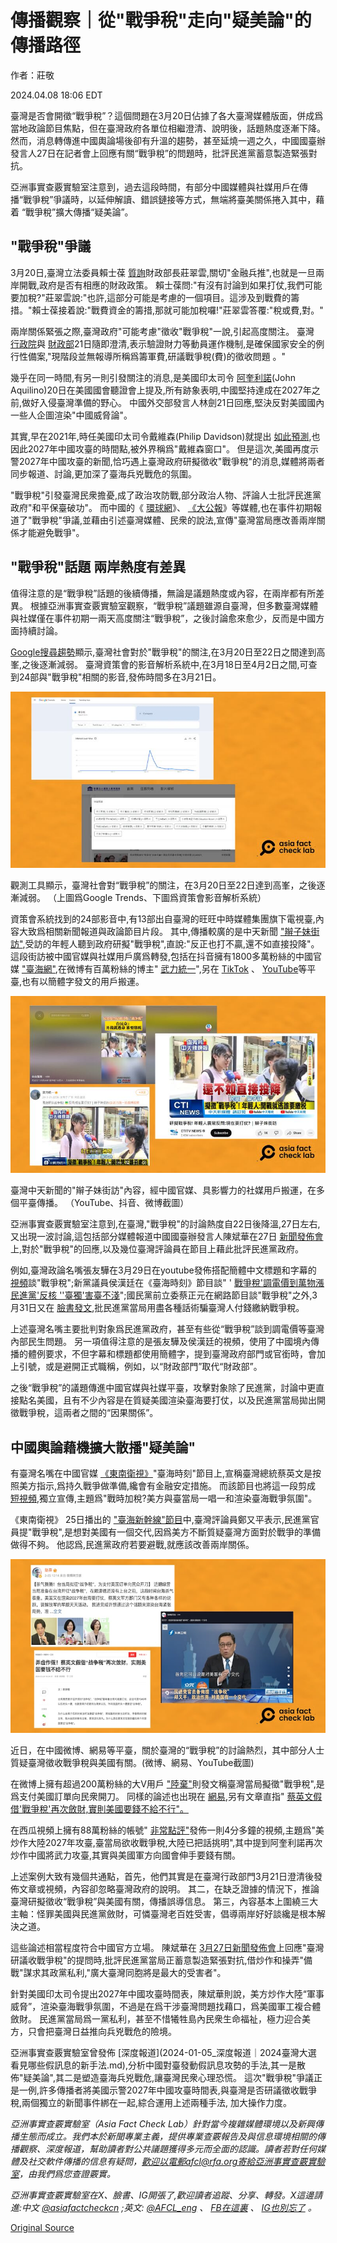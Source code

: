 # 傳播觀察｜從"戰爭稅"走向"疑美論"的傳播路徑

作者：莊敬

2024.04.08 18:06 EDT

臺灣是否會開徵“戰爭稅”？這個問題在3月20日佔據了各大臺灣媒體版面，併成爲當地政論節目焦點，但在臺灣政府各單位相繼澄清、說明後，話題熱度逐漸下降。 然而，消息轉傳進中國輿論場後卻有升溫的趨勢，甚至延燒一週之久，中國國臺辦發言人27日在記者會上回應有關“戰爭稅”的問題時，批評民進黨蓄意製造緊張對抗。

亞洲事實查覈實驗室注意到，過去這段時間，有部分中國媒體與社媒用戶在傳播“戰爭稅”爭議時，以延伸解讀、錯誤鏈接等方式，無端將臺美關係捲入其中，藉着 “戰爭稅”擴大傳播“疑美論”。

## "戰爭稅"爭議

3月20日,臺灣立法委員賴士葆 [質詢](https://www.youtube.com/watch?v=ZPl0o5xjik0)財政部長莊翠雲,關切"金融兵推",也就是一旦兩岸開戰,政府是否有相應的財政政策。 賴士葆問:"有沒有討論到如果打仗,我們可能要加稅?"莊翠雲說:"也許,這部分可能是考慮的一個項目。這涉及到戰費的籌措。"賴士葆接着說:"戰費資金的籌措,那就可能加稅囉!"莊翠雲答覆:"稅或費,對。"

兩岸關係緊張之際,臺灣政府"可能考慮"徵收"戰爭稅"一說,引起高度關注。 臺灣 [行政院](https://www.ey.gov.tw/Page/AF73D471993DF350/c8d9104b-3182-4b15-87e1-e5f1cfb6dc5e)與 [財政部](https://www.mof.gov.tw/singlehtml/384fb3077bb349ea973e7fc6f13b6974?cntId=f3cd5cd717b04190b17b4b974dd95f34#a_C)21日隨即澄清,表示驗證財力等動員運作機制,是確保國家安全的例行性備案,"現階段並無報導所稱爲籌軍費,研議戰爭稅(費)的徵收問題 。"

幾乎在同一時間,有另一則引發關注的消息,是美國印太司令 [阿奎利諾](https://www.bloomberg.com/news/articles/2024-03-20/china-on-track-to-be-ready-for-taiwan-invasion-by-2027-us-says)(John Aquilino)20日在美國國會聽證會上提及,所有跡象表明,中國堅持達成在2027年之前,做好入侵臺灣準備的野心。 中國外交部發言人林劍21日回應,堅決反對美國國內一些人企圖渲染"中國威脅論"。

其實,早在2021年,時任美國印太司令戴維森(Philip Davidson)就提出 [如此預測](https://news.usni.org/2021/03/09/davidson-china-could-try-to-take-control-of-taiwan-in-next-six-years),也因此2027年中國攻臺的時間點,被外界稱爲"戴維森窗口"。 但是這次,美國再度示警2027年中國攻臺的新聞,恰巧遇上臺灣政府研擬徵收"戰爭稅"的消息,媒體將兩者同步報道、討論,更加深了臺海兵兇戰危的氛圍。

"戰爭稅"引發臺灣民衆擔憂,成了政治攻防戰,部分政治人物、評論人士批評民進黨政府"和平保臺破功"。 而中國的《 [環球網](https://taiwan.huanqiu.com/article/4H4HXhqI8Mx)》、 [《大公報](http://www.takungpao.com.hk/news/232110/2024/0322/954480.html)》等媒體,也在事件初期報道了"戰爭稅"爭議,並藉由引述臺灣媒體、民衆的說法,宣傳"臺灣當局應改善兩岸關係才能避免戰爭"。

## "戰爭稅"話題 兩岸熱度有差異

值得注意的是“戰爭稅”話題的後續傳播，無論是議題熱度或內容，在兩岸都有所差異。 根據亞洲事實查覈實驗室觀察，“戰爭稅”議題雖源自臺灣，但多數臺灣媒體與社媒僅在事件初期一兩天高度關注“戰爭稅”，之後討論愈來愈少，反而是中國方面持續討論。

[Google搜尋趨勢](https://trends.google.com/trends/explore?date=today%201-m&geo=TW&q=%E6%88%B0%E7%88%AD%E7%A8%85&hl=en)顯示,臺灣社會對於"戰爭稅"的關注,在3月20日至22日之間達到高峯,之後逐漸減弱。 臺灣資策會的影音解析系統中,在3月18日至4月2日之間,可查到24部與"戰爭稅"相關的影音,發佈時間多在3月21日。

![觀測工具顯示，臺灣社會對“戰爭稅”的關注，在3月20日至22日達到高峯，之後逐漸減弱。 （上圖爲Google Trends、下圖爲資策會影音解析系統）](images/TJ7BENQJWKMJNE75SSECV22XOA.png)

觀測工具顯示，臺灣社會對“戰爭稅”的關注，在3月20日至22日達到高峯，之後逐漸減弱。 （上圖爲Google Trends、下圖爲資策會影音解析系統）

資策會系統找到的24部影音中,有13部出自臺灣的旺旺中時媒體集團旗下電視臺,內容大致爲相關新聞報道與政論節目片段。 其中,傳播較廣的是中天新聞 ["辮子妹街訪"](https://www.youtube.com/watch?v=MK1i2MKau4Y),受訪的年輕人聽到政府研擬"戰爭稅",直說:"反正也打不贏,還不如直接投降"。 這段街訪被中國官媒與社媒用戶廣爲轉發,包括在抖音擁有1800多萬粉絲的中國官媒 ["臺海網"](https://www.douyin.com/user/MS4wLjABAAAAYb2be9SpBWMEfwntO8dPI9xS2XaQ4FD5copjRY-_T4A?modal_id=7349003525952752915),在微博有百萬粉絲的博主" [武力統一](https://weibo.com/5333693607/O651S378c)",另在 [TikTok](https://www.tiktok.com/@lkcyedan/video/7349254608893594886) 、 [YouTube](https://www.youtube.com/watch?v=sGk2u-CQmNA)等平臺,也有以簡體字發文的用戶搬運。

![臺灣中天新聞的"辮子妹街訪"內容，經中國官媒、具影響力的社媒用戶搬運，在多個平臺傳播。 （YouTube、抖音、微博截圖）](images/62V3YC574AIGCAYCNOBM3HHL7Q.png)

臺灣中天新聞的"辮子妹街訪"內容，經中國官媒、具影響力的社媒用戶搬運，在多個平臺傳播。 （YouTube、抖音、微博截圖）

亞洲事實查覈實驗室注意到,在臺灣,"戰爭稅"的討論熱度自22日後降溫,27日左右,又出現一波討論,這包括部分媒體報道中國國臺辦發言人陳斌華在27日 [新聞發佈會](http://www.gwytb.gov.cn/xwdt/xwfb/xwfbh/202403/t20240327_12608821.htm)上,對於"戰爭稅"的回應,以及幾位臺灣評論員在節目上藉此批評民進黨政府。

例如,臺灣政論名嘴張友驊在3月29日在youtube發佈搭配簡體中文標題和字幕的 [視頻](https://www.youtube.com/watch?v=lWLRZyJxiJ4)談"戰爭稅";新黨議員侯漢廷在《臺海時刻》節目談" ' [戰爭稅'調電價到萬物漲民進黨'反核 ''臺獨'害臺不淺](https://www.youtube.com/watch?v=2Em73vBYRNg)";國民黨前立委蔡正元在網路節目談"戰爭稅"之外,3月31日又在 [臉書發文](https://www.facebook.com/tsaichengyuan/posts/pfbid02Lgo97RUhXFZPpRPLrdjzHhNxQGgivTatLd24Jm8GSEoKGBFS39BAir86SPUd6Eazl),批民進黨當局用盡各種話術騙臺灣人付錢繳納戰爭稅。

上述臺灣名嘴主要批判對象爲民進黨政府，甚至有些從“戰爭稅”談到調電價等臺灣內部民生問題。 另一項值得注意的是張友驊及侯漢廷的視頻，使用了中國境內傳播的體例要求，不但字幕和標題都使用簡體字，提到臺灣政府部門或官銜時，會加上引號，或是避開正式職稱，例如，以“財政部門”取代“財政部”。

之後“戰爭稅”的議題傳進中國官媒與社媒平臺，攻擊對象除了民進黨，討論中更直接點名美國，且有不少內容是在質疑美國渲染臺海要打仗，以及民進黨當局拋出開徵戰爭稅，這兩者之間的“因果關係”。

## 中國輿論藉機擴大散播"疑美論"

有臺灣名嘴在中國官媒 [《東南衛視》](https://www.youtube.com/watch?v=I9ZUE5t3dm8)"臺海時刻"節目上,宣稱臺灣總統蔡英文是按照美方指示,爲持久戰爭做準備,纔會有金融安定措施。 而該節目也將這一段剪成 [短視頻](https://www.youtube.com/shorts/C04Ou6uV9IY),獨立宣傳,主題爲"戰時加稅?美方與臺當局一唱一和渲染臺海戰爭氛圍"。

《東南衛視》 25日播出的 ["臺海新幹線"節目](https://www.youtube.com/watch?v=jEls3m1J7xM)中,臺灣評論員鄭又平表示,民進黨官員提"戰爭稅",是想對美國有一個交代,因爲美方不斷質疑臺灣方面對於戰爭的準備做得不夠。 他認爲,民進黨政府若要避戰,就應該改善兩岸關係。

![近日，在中國微博、網易等平臺，關於臺灣的“戰爭稅”的討論熱烈，其中部分人士質疑臺灣徵收戰爭稅與美國有關。(微博、網易、YouTube截圖)](images/M7AG535LNWZHJ7QRZWZAM35GPY.png)

近日，在中國微博、網易等平臺，關於臺灣的“戰爭稅”的討論熱烈，其中部分人士質疑臺灣徵收戰爭稅與美國有關。(微博、網易、YouTube截圖)

在微博上擁有超過200萬粉絲的大V用戶 ["陸棄"](https://m.weibo.cn/detail/5015031265101089)則發文稱臺灣當局擬徵"戰爭稅",是爲支付美國訂單向民衆開刀。 同樣的論述也出現在 [網易](https://c.m.163.com/news/a/IU09R92I0522VRM6.html?from=subscribe),另有文章直指" [蔡英文假借'戰爭稅'再次斂財,實則美國要錢不給不行"。](https://www.163.com/dy/article/IU2D96U205562A9V.html)

在西瓜視頻上擁有88萬粉絲的帳號" [非常點評"](https://www.ixigua.com/7349165641359688207?logTag=331a8ede0562aec041e6)發佈一則4分多鐘的視頻,主題爲"美炒作大陸2027年攻臺,臺當局欲收戰爭稅,大陸已把話挑明",其中提到阿奎利諾再次炒作中國將武力攻臺,其實與美國軍方向國會伸手要錢有關。

上述案例大致有幾個共通點，首先，他們其實是在臺灣行政部門3月21日澄清後發佈文章或視頻，內容卻忽略臺灣政府的說明。 其二，在缺乏證據的情況下，推論臺灣研擬徵收“戰爭稅”與美國有關，傳播誤導信息。 第三，內容基本上圍繞三大主軸：怪罪美國與民進黨斂財，可憐臺灣老百姓受害，倡導兩岸好好談纔是根本解決之道。

這些論述相當程度符合中國官方立場。 陳斌華在 [3月27日新聞發佈會](http://www.gwytb.gov.cn/xwdt/xwfb/xwfbh/202403/t20240327_12608821.htm)上回應"臺灣研議收戰爭稅"的提問時,批評民進黨當局正蓄意製造緊張對抗,借炒作和操弄"備戰"謀求其政黨私利,"廣大臺灣同胞將是最大的受害者"。

針對美國印太司令提出2027年中國攻臺時間表，陳斌華則說，美方炒作大陸“軍事威脅”，渲染臺海戰爭氛圍，不過是在爲干涉臺灣問題找藉口，爲美國軍工複合體斂財。 民進黨當局爲一黨私利，甚至不惜犧牲島內民衆生命福祉，極力迎合美方，只會把臺灣日益推向兵兇戰危的險境。

亞洲事實查覈實驗室曾發佈 [深度報道](2024-01-05_深度報道｜2024臺灣大選 看見哪些假訊息的新手法.md),分析中國對臺發動假訊息攻勢的手法,其一是散佈"疑美論",其二是塑造臺海兵兇戰危,讓臺灣民衆心理恐慌。 這次"戰爭稅"爭議正是一例,許多傳播者將美國示警2027年中國攻臺時間表,與臺灣是否研議徵收戰爭稅,兩個獨立的新聞事件綁在一起,綜合運用上述兩種手法, 加大操作力度。

*亞洲事實查覈實驗室（Asia Fact Check Lab）針對當今複雜媒體環境以及新興傳播生態而成立。我們本於新聞專業主義，提供專業查覈報告及與信息環境相關的傳播觀察、深度報道，幫助讀者對公共議題獲得多元而全面的認識。讀者若對任何媒體及社交軟件傳播的信息有疑問，歡迎以電郵afcl@rfa.org寄給亞洲事實查覈實驗室，由我們爲您查證覈實。*

*亞洲事實查覈實驗室在X、臉書、IG開張了,歡迎讀者追蹤、分享、轉發。X這邊請進:中文*  [*@asiafactcheckcn*](https://twitter.com/asiafactcheckcn)  *;英文:*  [*@AFCL\_eng*](https://twitter.com/AFCL_eng)  *、*  [*FB在這裏*](https://www.facebook.com/asiafactchecklabcn)  *、*  [*IG也別忘了*](https://www.instagram.com/asiafactchecklab/)  *。*



[Original Source](https://www.rfa.org/mandarin/shishi-hecha/hc-04082024175849.html)